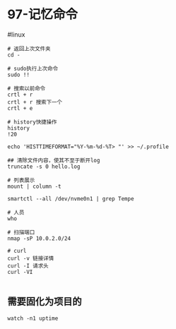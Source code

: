 # 97-记忆命令
#linux 

```shell
# 返回上次文件夹
cd -

# sudo执行上次命令
sudo !!

# 搜索以前命令
crtl + r
crtl + r 搜索下一个
crtl + e

# history快捷操作
history
!20

echo 'HISTTIMEFORMAT="%Y-%m-%d-%T> "' >> ~/.profile

## 清除文件内容，使其不至于断开log
truncate -s 0 hello.log

# 列表展示
mount | column -t

smartctl --all /dev/nvme0n1 | grep Tempe

# 人员
who

# 扫描端口
nmap -sP 10.0.2.0/24

# curl
curl -v 链接详情
curl -I 请求头
curl -VI
```
```
```

## 需要固化为项目的
```shell
watch -n1 uptime
```

